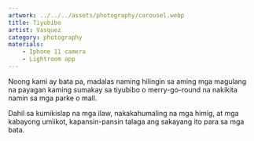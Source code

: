 ```yaml
---
artwork: ../../../assets/photography/carousel.webp
title: Tiyubibo
artist: Vasquez
category: photography
materials:
    - Iphone 11 camera
    - Lightroom app
---
```


Noong kami ay bata pa, madalas naming hilingin sa aming mga magulang na payagan kaming sumakay sa tiyubibo o merry-go-round na nakikita namin sa mga parke o mall.

Dahil sa kumikislap na mga ilaw, nakakahumaling na mga himig, at mga kabayong umiikot, kapansin-pansin talaga ang sakayang ito para sa mga bata.
